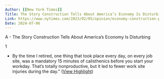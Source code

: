 ```yaml
---
Author: [[New York Times]]
Title: The Story Construction Tells About America’s Economy Is Disturbing
Link: https://www.nytimes.com/2023/02/05/opinion/economy-construction-productivity-mystery.html
Date: 2024-07-06
---
```

A - The Story Construction Tells About America’s Economy Is Disturbing

1
- By the time I retired, one thing that took place every day, on every job site, was a mandatory 15 minutes of calisthenics before you start your workday. That’s totally nonproductive, but it led to fewer work site injuries during the day.” ([View Highlight](https://read.readwise.io/read/01grhsdw0gbh6pd4m7x347kpr1))
